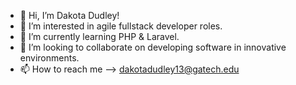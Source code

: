<!--- A little bit about me --->
- 👋 Hi, I’m Dakota Dudley!
- 👀 I’m interested in agile fullstack developer roles.
- 🌱 I’m currently learning PHP & Laravel.
- 💞️ I’m looking to collaborate on developing software in innovative environments.
- 📫 How to reach me --> dakotadudley13@gatech.edu
